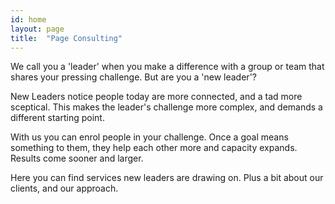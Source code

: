 ```yaml
---
id: home
layout: page
title:  "Page Consulting"
---
```


We call you a 'leader' when you make a difference with a group or team that shares your pressing challenge. But are you a 'new leader'? 

New Leaders notice people today are more connected, and a tad more sceptical. This makes the leader's challenge more complex, and demands a different starting point. 

With us you can enrol people in your challenge. Once a goal means something to them, they help each other more and capacity expands. Results come sooner and larger. 

Here you can find services new leaders are drawing on. Plus a bit about our clients, and our approach.



